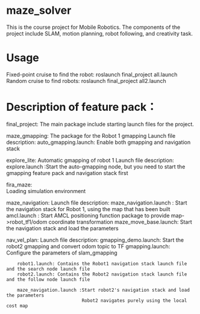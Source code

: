 # maze_solver
This is the course project for Mobile Robotics. 
The components of the project include SLAM, motion planning, robot following, and creativity task. 

# Usage
Fixed-point cruise to find the robot: roslaunch final_project all.launch  
Random cruise to find robots: roslaunch final_project all2.launch 


# Description of feature pack：
final_project: The main package include starting launch files for the project.

maze_gmapping: The package for the Robot 1 gmapping
Launch file description:
auto_gmapping.launch: Enable both gmapping and navigation stack

explore_lite: Automatic gmapping of robot 1
    Launch file description:
        explore.launch :Start the auto-gmapping node, but you need to start the gmapping feature pack and navigation stack first


fira_maze:  
    Loading simulation environment


maze_navigation: 
    Launch file description:
        maze_navigation.launch : Start the navigation stack for Robot 1, using the map that has been built
        amcl.launch : Start AMCL positioning function package to provide map->robot_tf1/odom coordinate transformation
        maze_move_base.launch: Start the navigation stack and load the parameters



nav_vel_plan:
    Launch file description:
        gmapping_demo.launch: Start the robot2 gmapping and convert odom topic to TF
        gmapping.launch: Configure the parameters of slam_gmapping

        robot1.launch: Contains the Robot1 navigation stack launch file and the search node launch file
        robot2.launch: Contains the Robot2 navigation stack launch file and the follow node launch file

        maze_navigation.launch :Start robot2's navigation stack and load the parameters
                                Robot2 navigates purely using the local cost map 

